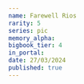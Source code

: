 ```yaml
---
name: Farewell Rios
rarity: 5
series: pic
memory_alpha:
bigbook_tier: 4
in_portal:
date: 27/03/2024
published: true
---
```



